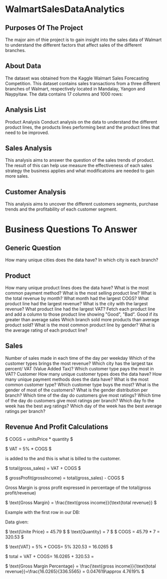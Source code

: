 # WalmartSalesDataAnalytics

## Purposes Of The Project
The major aim of thie project is to gain insight into the sales data of Walmart to understand the different factors that affect sales of the different branches.

## About Data
The dataset was obtained from the Kaggle Walmart Sales Forecasting Competition. This dataset contains sales transactions from a three different branches of Walmart, respectively located in Mandalay, Yangon and Naypyitaw. The data contains 17 columns and 1000 rows:


## Analysis List
Product Analysis
Conduct analysis on the data to understand the different product lines, the products lines performing best and the product lines that need to be improved.

## Sales Analysis
This analysis aims to answer the question of the sales trends of product. The result of this can help use measure the effectiveness of each sales strategy the business applies and what modificatoins are needed to gain more sales.

## Customer Analysis
This analysis aims to uncover the different customers segments, purchase trends and the profitability of each customer segment.

# Business Questions To Answer

## Generic Question
How many unique cities does the data have?
In which city is each branch?
## Product
How many unique product lines does the data have?
What is the most common payment method?
What is the most selling product line?
What is the total revenue by month?
What month had the largest COGS?
What product line had the largest revenue?
What is the city with the largest revenue?
What product line had the largest VAT?
Fetch each product line and add a column to those product line showing "Good", "Bad". Good if its greater than average sales
Which branch sold more products than average product sold?
What is the most common product line by gender?
What is the average rating of each product line?

## Sales
Number of sales made in each time of the day per weekday
Which of the customer types brings the most revenue?
Which city has the largest tax percent/ VAT (Value Added Tax)?
Which customer type pays the most in VAT?
Customer
How many unique customer types does the data have?
How many unique payment methods does the data have?
What is the most common customer type?
Which customer type buys the most?
What is the gender of most of the customers?
What is the gender distribution per branch?
Which time of the day do customers give most ratings?
Which time of the day do customers give most ratings per branch?
Which day fo the week has the best avg ratings?
Which day of the week has the best average ratings per branch?

## Revenue And Profit Calculations
$ COGS = unitsPrice * quantity $

$ VAT = 5% * COGS $

 is added to the 
 and this is what is billed to the customer.

$ total(gross_sales) = VAT + COGS $

$ grossProfit(grossIncome) = total(gross_sales) - COGS $

Gross Margin is gross profit expressed in percentage of the total(gross profit/revenue)

$ \text{Gross Margin} = \frac{\text{gross income}}{\text{total revenue}} $

Example with the first row in our DB:

Data given:

$ \text{Unite Price} = 45.79 $
$ \text{Quantity} = 7 $
$ COGS = 45.79 * 7 = 320.53 $

$ \text{VAT} = 5% * COGS\= 5% 320.53 = 16.0265 $

$ total = VAT + COGS\= 16.0265 + 320.53 = 

$ \text{Gross Margin Percentage} = \frac{\text{gross income}}{\text{total revenue}}\=\frac{16.0265}{336.5565} = 0.047619\\approx 4.7619% $

